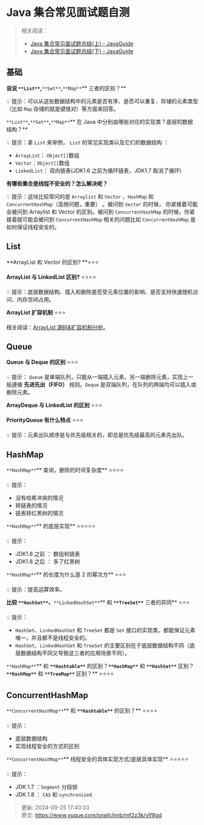 # Java 集合常见面试题自测

> 相关阅读：
>
>  
>
> + [Java 集合常见面试题总结(上) - JavaGuide](https://javaguide.cn/java/collection/java-collection-questions-01.html)
> + [Java 集合常见面试题总结(下) - JavaGuide](https://javaguide.cn/java/collection/java-collection-questions-02.html)
>



## 基础


**说说 **`**List**`**,**`**Set**`**,**`**Map**`** 三者的区别？**



💡 提示：可以从这些数据结构中的元素是否有序、是否可以重复、存储的元素类型（比如 `Map` 存储的就是键值对）等方面来回答。



`**List**`**,**`**Set**`**,**`**Map**`** 在 Java 中分别由哪些对应的实现类？底层的数据结构？**



💡 提示：拿 `List` 来举例， `List` 的常见实现类以及它们的数据结构 ：



+ `ArrayList`： `Object[]`数组
+ `Vector`：`Object[]`数组
+ `LinkedList`： 双向链表(JDK1.6 之前为循环链表，JDK1.7 取消了循环)



**有哪些集合是线程不安全的？怎么解决呢？**



💡 提示：这块比较常问的是 `Arraylist` 和 `Vector` 、`HashMap` 和 `ConcurrentHashMap`（高频问题，重要） 。被问到 `Vector` 的时候， 你紧接着可能会被问到 Arraylist 和 Vector 的区别。被问到 `ConcurrentHashMap` 的时候，你紧接着就可能会被问到 `ConcurrentHashMap` 相关的问题比如 `ConcurrentHashMap` 是如何保证线程安全的。



## List


**ArrayList 和 Vector 的区别? **⭐⭐⭐



**ArrayList 与 LinkedList 区别?** ⭐⭐⭐⭐



💡 提示：底层数据结构、插入和删除是否受元素位置的影响、是否支持快速随机访问、内存空间占用。



**ArrayList 扩容机制** ⭐⭐⭐



相关阅读：[ArrayList 源码&扩容机制分析](https://javaguide.cn/java/collection/arraylist-source-code.html)。



## Queue


**Queue 与 Deque 的区别** ⭐⭐⭐



💡 提示： `Queue` 是单端队列，只能从一端插入元素，另一端删除元素，实现上一般遵循 **先进先出（FIFO）** 规则。`Deque` 是双端队列，在队列的两端均可以插入或删除元素。



**ArrayDeque 与 LinkedList 的区别** ⭐⭐⭐



**PriorityQueue 有什么特点** ⭐⭐⭐



💡 提示：元素出队顺序是与优先级相关的，即总是优先级最高的元素先出队。



## HashMap


`**HashMap**`** 查询，删除的时间复杂度** ⭐⭐⭐⭐



💡 提示：



+ 没有哈希冲突的情况
+ 转链表的情况
+ 链表转红黑树的情况



`**HashMap**`** 的底层实现** ⭐⭐⭐⭐⭐



💡 提示：



+ JDK1.8 之前 ： 数组和链表
+ JDK1.8 之后 ： 多了红黑树



`**HashMap**`** 的长度为什么是 2 的幂次方** ⭐⭐⭐



💡 提示：提高运算效率。



**比较 **`**HashSet**`**、**`**LinkedHashSet**`** 和 **`**TreeSet**`** 三者的异同** ⭐⭐⭐



💡 提示：



+ `HashSet`、`LinkedHashSet` 和 `TreeSet` 都是 `Set` 接口的实现类，都能保证元素唯一，并且都不是线程安全的。
+ `HashSet`、`LinkedHashSet` 和 `TreeSet` 的主要区别在于底层数据结构不同（底层数据结构不同又导致这三者的应用场景不同）。



`**HashMap**`** 和 **`**Hashtable**`** 的区别？**`**HashMap**`** 和 **`**HashSet**`** 区别？**`**HashMap**`** 和 **`**TreeMap**`** 区别？** ⭐⭐⭐⭐



## ConcurrentHashMap


`**ConcurrentHashMap**`** 和 **`**Hashtable**`** 的区别？** ⭐⭐⭐⭐



💡 提示：



+ 底层数据结构
+ 实现线程安全的方式的区别



`**ConcurrentHashMap**`** 线程安全的具体实现方式/底层具体实现** ⭐⭐⭐⭐⭐



💡 提示：



+ JDK 1.7 ：`Segment` 分段锁
+ JDK 1.8 ： `CAS` 和 `synchronized`



> 更新: 2024-09-25 17:40:33  
> 原文: <https://www.yuque.com/snailclimb/mf2z3k/vlf8gd>
